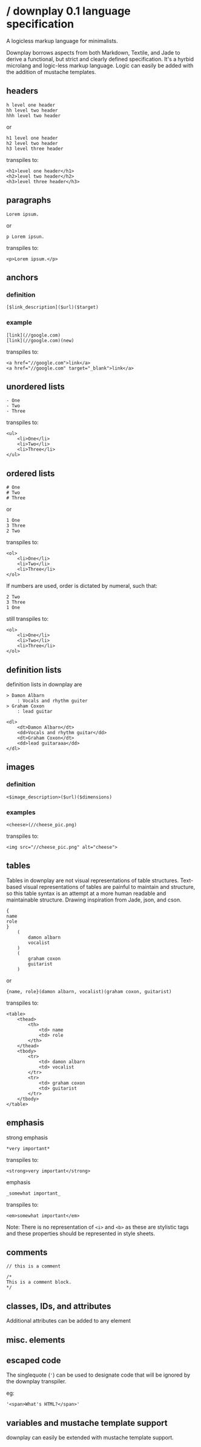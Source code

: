 # \/ downplay 0.1 language specification

A logicless markup language for minimalists. 

Downplay borrows aspects from both Markdown, Textile, and Jade to derive a functional, but strict and clearly defined specification. It's a hyrbid microlang and logic-less markup language. Logic can easily be added with the addition of mustache templates.

## headers

	h level one header
	hh level two header
	hhh level two header
	
or
	
	h1 level one header
	h2 level two header
	h3 level three header
	
transpiles to:
	
	<h1>level one header</h1>
	<h2>level two header</h2>
	<h3>level three header</h3>

## paragraphs

	Lorem ipsum.
	
or
	
	p Lorem ipsun.
		
transpiles to:

	<p>Lorem ipsum.</p>
	
## anchors

### definition

	[$link_description]($url)($target)

### example

	[link](//google.com)
	[link](//google.com)(new)
	
transpiles to:

	<a href="//google.com">link</a>
	<a href="//google.com" target="_blank">link</a>

## unordered lists

	- One
	- Two
	- Three

transpiles to:

	<ul>
		<li>One</li>
		<li>Two</li>
		<li>Three</li>
	</ul>

## ordered lists

	# One
	# Two
	# Three

or

	1 One
	3 Three
	2 Two

transpiles to:

	<ol>
		<li>One</li>
		<li>Two</li>
		<li>Three</li>
	</ol>

If numbers are used, order is dictated by numeral, such that:

	2 Two
	3 Three
	1 One
	
still transpiles to:

	<ol>
		<li>One</li>
		<li>Two</li>
		<li>Three</li>
	</ol>

## definition lists

definition lists in downplay are 

	> Damon Albarn
		: Vocals and rhythm guiter
	> Graham Coxon
		: lead guitar
	
	<dl>
		<dt>Damon Albarn</dt>
		<dd>Vocals and rhythm guitar</dd>
		<dt>Graham Coxon</dt>
		<dd>lead guitaraaa</dd>
	</dl>

## images

### definition

	<$image_description>($url)($dimensions)

### examples

	<cheese>(//cheese_pic.png)
	
transpiles to:

	<img src="//cheese_pic.png" alt="cheese">

## tables

Tables in downplay are not visual representations of table structures. Text-based visual representations of tables are painful to maintain and structure, so this table syntax is an attempt at a more human readable and maintainable structure. Drawing inspiration from Jade, json, and cson. 

	{
	name
	role
	}
		(
			damon albarn
			vocalist
		)
		(
			graham coxon
			guitarist
		)

or

	{name, role}(damon albarn, vocalist)(graham coxon, guitarist)
	
transpiles to:

	<table>
		<thead>
			<th>
				<td> name
				<td> role
			</th>
		</thead>
		<tbody>
			<tr>
				<td> damon albarn
				<td> vocalist
			</tr>
			<tr>
				<td> graham coxon
				<td> guitarist
			</tr>
		</tbody>
	</table>

## emphasis

strong emphasis

	*very important*

transpiles to:

	<strong>very important</strong>

emphasis

	_somewhat important_
	
transpiles to:

	<em>somewhat important</em>

Note: There is no representation of `<i>` and `<b>` as these are stylistic tags and these properties should be represented in style sheets.

## comments

	// this is a comment
	
	/*
	This is a comment block.
	*/

## classes, IDs, and attributes

Additional attributes can be added to any element

## misc. elements

## escaped code

The singlequote (`'`) can be used to designate code that will be ignored by the downplay transpiler.

eg:

	'<span>What's HTML?</span>'


## variables and mustache template support

downplay can easily be extended with mustache template support.